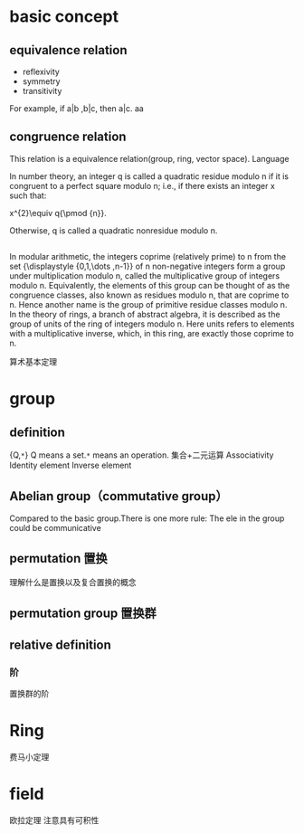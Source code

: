 # basic concept
## equivalence relation
 - reflexivity
 - symmetry
 - transitivity

For example, if a|b ,b|c, then a|c.
aa
## congruence relation
This relation is a equivalence relation(group, ring, vector space).
Language


In number theory, an integer q is called a quadratic residue modulo n if it is congruent to a perfect square modulo n; i.e., if there exists an integer x such that:

x^{2}\equiv q{\pmod  {n}}.

Otherwise, q is called a quadratic nonresidue modulo n.

## 
In modular arithmetic, the integers coprime (relatively prime) to n from the set 
{\displaystyle \{0,1,\dots ,n-1\}} of n non-negative integers form a group under multiplication modulo n, called the multiplicative group of integers modulo n. Equivalently, the elements of this group can be thought of as the congruence classes, also known as residues modulo n, that are coprime to n. Hence another name is the group of primitive residue classes modulo n. In the theory of rings, a branch of abstract algebra, it is described as the group of units of the ring of integers modulo n. Here units refers to elements with a multiplicative inverse, which, in this ring, are exactly those coprime to n.

算术基本定理
# group
## definition
{Q,`*`} Q means a set.`*` means an operation.
集合+二元运算
Associativity
Identity element
Inverse element

## Abelian group（commutative group）
Compared to the basic group.There is one more rule:
The ele in the group could be communicative

## permutation 置换
理解什么是置换以及复合置换的概念

## permutation group  置换群

## relative definition
### 阶
置换群的阶

# Ring


费马小定理

# field

欧拉定理
注意具有可积性

